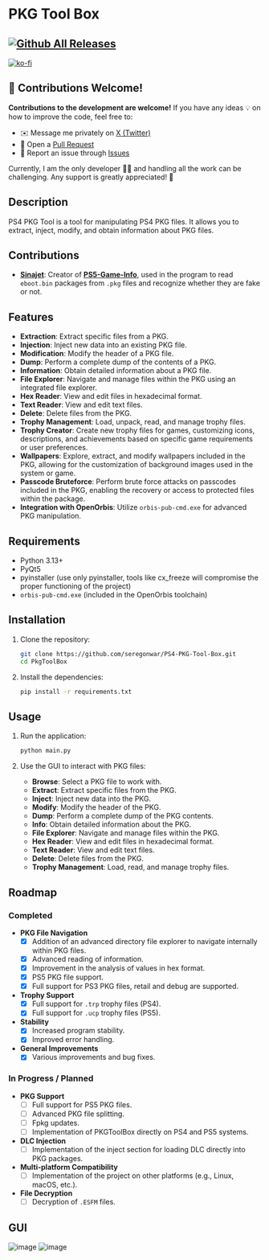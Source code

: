 # PKG Tool Box
[![Github All Releases](https://img.shields.io/github/downloads/seregonwar/PkgToolBox/total.svg)]()
--
[![ko-fi](https://ko-fi.com/img/githubbutton_sm.svg)](https://ko-fi.com/seregon)

## 🤝 Contributions Welcome!

**Contributions to the development are welcome!** If you have any ideas 💡 on how to improve the code, feel free to:

- ✉️ Message me privately on [X (Twitter)](https://twitter.com/SeregonWar)
- 🔧 Open a [Pull Request](https://github.com/)
- 🐛 Report an issue through [Issues](https://github.com/)

Currently, I am the only developer 👨‍💻 and handling all the work can be challenging. Any support is greatly appreciated! 🙌


## Description
PS4 PKG Tool is a tool for manipulating PS4 PKG files. It allows you to extract, inject, modify, and obtain information about PKG files.

## Contributions
- **[Sinajet](https://github.com/sinajet/)**: Creator of **[PS5-Game-Info](https://github.com/sinajet/PS5-Game-Info)**, used in the program to read `eboot.bin` packages from `.pkg` files and recognize whether they are fake or not.

## Features
- **Extraction**: Extract specific files from a PKG.
- **Injection**: Inject new data into an existing PKG file.
- **Modification**: Modify the header of a PKG file.
- **Dump**: Perform a complete dump of the contents of a PKG.
- **Information**: Obtain detailed information about a PKG file.
- **File Explorer**: Navigate and manage files within the PKG using an integrated file explorer.
- **Hex Reader**: View and edit files in hexadecimal format.
- **Text Reader**: View and edit text files.
- **Delete**: Delete files from the PKG.
- **Trophy Management**: Load, unpack, read, and manage trophy files.
- **Trophy Creator**: Create new trophy files for games, customizing icons, descriptions, and achievements based on specific game requirements or user preferences.
- **Wallpapers**: Explore, extract, and modify wallpapers included in the PKG, allowing for the customization of background images used in the system or game.
- **Passcode Bruteforce**: Perform brute force attacks on passcodes included in the PKG, enabling the recovery or access to protected files within the package.
- **Integration with OpenOrbis**: Utilize `orbis-pub-cmd.exe` for advanced PKG manipulation.

## Requirements
- Python 3.13+
- PyQt5
- pyinstaller (use only pyinstaller, tools like cx_freeze will compromise the proper functioning of the project)
- `orbis-pub-cmd.exe` (included in the OpenOrbis toolchain)

## Installation
1. Clone the repository:
    ```sh
    git clone https://github.com/seregonwar/PS4-PKG-Tool-Box.git
    cd PkgToolBox
    ```

2. Install the dependencies:
    ```sh
    pip install -r requirements.txt
    ```

## Usage
1. Run the application:
    ```sh
    python main.py
    ```

2. Use the GUI to interact with PKG files:
    - **Browse**: Select a PKG file to work with.
    - **Extract**: Extract specific files from the PKG.
    - **Inject**: Inject new data into the PKG.
    - **Modify**: Modify the header of the PKG.
    - **Dump**: Perform a complete dump of the PKG contents.
    - **Info**: Obtain detailed information about the PKG.
    - **File Explorer**: Navigate and manage files within the PKG.
    - **Hex Reader**: View and edit files in hexadecimal format.
    - **Text Reader**: View and edit text files.
    - **Delete**: Delete files from the PKG.
    - **Trophy Management**: Load, read, and manage trophy files.

## Roadmap

### Completed
- **PKG File Navigation**
  - [x] Addition of an advanced directory file explorer to navigate internally within PKG files.
  - [x] Advanced reading of information.
  - [x] Improvement in the analysis of values in hex format.
  - [x] PS5 PKG file support.
  - [x] Full support for PS3 PKG files, retail and debug are supported.
- **Trophy Support**
  - [x] Full support for `.trp` trophy files (PS4).
  - [x] Full support for `.ucp` trophy files (PS5).
- **Stability**
  - [x] Increased program stability.
  - [x] Improved error handling.
- **General Improvements**
  - [x] Various improvements and bug fixes.
### In Progress / Planned
- **PKG Support**
  - [ ] Full support for PS5 PKG files.
  - [ ] Advanced PKG file splitting.
  - [ ] Fpkg updates.
  - [ ] Implementation of PKGToolBox directly on PS4 and PS5 systems.
- **DLC Injection**
  - [ ] Implementation of the inject section for loading DLC directly into PKG packages.
- **Multi-platform Compatibility**
  - [ ] Implementation of the project on other platforms (e.g., Linux, macOS, etc.).
- **File Decryption**
  - [ ] Decryption of `.ESFM` files.

## GUI

![image](https://github.com/user-attachments/assets/ba7a84cf-bb8e-41a9-b57c-0d74e0eee3ef)
![image](https://github.com/user-attachments/assets/599a354e-c276-4542-bb1a-f571945d6897)

